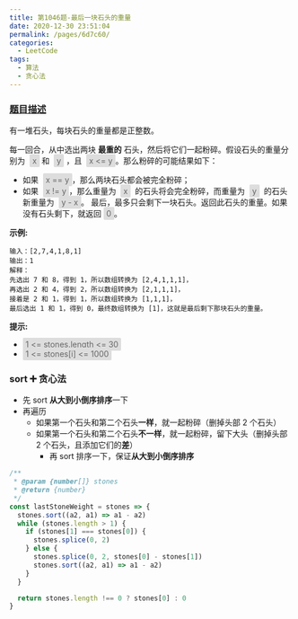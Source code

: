 ```yaml
---
title: 第1046题-最后一块石头的重量
date: 2020-12-30 23:51:04
permalink: /pages/6d7c60/
categories:
  - LeetCode
tags:
  - 算法
  - 贪心法
---
```


### [题目描述](https://leetcode-cn.com/problems/last-stone-weight/)

有一堆石头，每块石头的重量都是正整数。

每一回合，从中选出两块 **最重的** 石头，然后将它们一起粉碎。假设石头的重量分别为  <span style="background: #ddd; color: #666; padding: 3px 5px; border-radius: 2px;">x</span> 和  <span style="background: #ddd; color: #666; padding: 3px 5px; border-radius: 2px;">y</span> ，且  <span style="background: #ddd; color: #666; padding: 3px 5px; border-radius: 2px;">x <= y</span>。那么粉碎的可能结果如下：

- 如果  <span style="background: #ddd; color: #666; padding: 3px 5px; border-radius: 2px;">x == y</span>，那么两块石头都会被完全粉碎；
- 如果  <span style="background: #ddd; color: #666; padding: 3px 5px; border-radius: 2px;">x != y</span>，那么重量为  <span style="background: #ddd; color: #666; padding: 3px 5px; border-radius: 2px;">x</span>  的石头将会完全粉碎，而重量为  <span style="background: #ddd; color: #666; padding: 3px 5px; border-radius: 2px;">y</span>  的石头新重量为  <span style="background: #ddd; color: #666; padding: 3px 5px; border-radius: 2px;">y - x</span>。
  最后，最多只会剩下一块石头。返回此石头的重量。如果没有石头剩下，就返回 <span style="background: #ddd; color: #666; padding: 3px 5px; border-radius: 2px;">0</span>。

<!-- more -->

**示例:**

```
输入：[2,7,4,1,8,1]
输出：1
解释：
先选出 7 和 8，得到 1，所以数组转换为 [2,4,1,1,1]，
再选出 2 和 4，得到 2，所以数组转换为 [2,1,1,1]，
接着是 2 和 1，得到 1，所以数组转换为 [1,1,1]，
最后选出 1 和 1，得到 0，最终数组转换为 [1]，这就是最后剩下那块石头的重量。
```

**提示:**

- <span style="background: #ddd; color: #666; padding: 3px 5px; border-radius: 2px;">1 <= stones.length <= 30</span>
- <span style="background: #ddd; color: #666; padding: 3px 5px; border-radius: 2px;">1 <= stones[i] <= 1000</span>

### sort ➕ 贪心法

- 先 sort **从大到小倒序排序**一下
- 再遍历
  - 如果第一个石头和第二个石头**一样**，就一起粉碎（删掉头部 2 个石头）
  - 如果第一个石头和第二个石头**不一样**，就一起粉碎，留下大头（删掉头部 2 个石头，且添加它们的**差**）
    - 再 sort 排序一下，保证**从大到小倒序排序**

```JavaScript
/**
 * @param {number[]} stones
 * @return {number}
 */
const lastStoneWeight = stones => {
  stones.sort((a2, a1) => a1 - a2)
  while (stones.length > 1) {
    if (stones[1] === stones[0]) {
      stones.splice(0, 2)
    } else {
      stones.splice(0, 2, stones[0] - stones[1])
      stones.sort((a2, a1) => a1 - a2)
    }
  }

  return stones.length !== 0 ? stones[0] : 0
}
```
